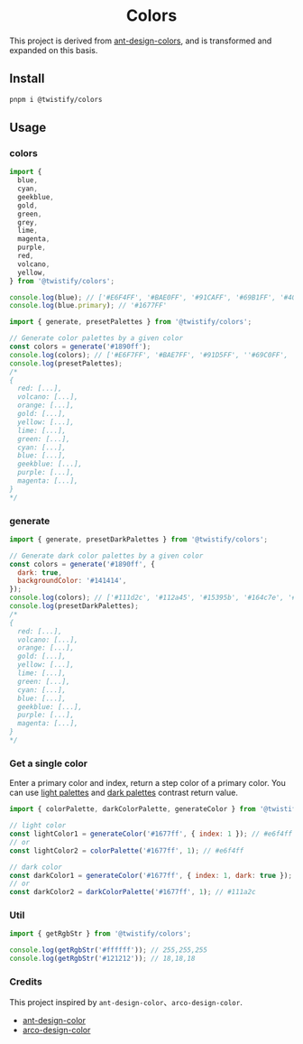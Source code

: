 <h1 align="center">Colors</h1>

This project is derived from [ant-design-colors](https://github.com/ant-design/ant-design-colors), and is transformed and expanded on this basis.

## Install
```bash
pnpm i @twistify/colors
```

## Usage

### colors

```js
import {
  blue,
  cyan,
  geekblue,
  gold,
  green,
  grey,
  lime,
  magenta,
  purple,
  red,
  volcano,
  yellow,
} from '@twistify/colors';

console.log(blue); // ['#E6F4FF', '#BAE0FF', '#91CAFF', '#69B1FF', '#4096FF', '#1677FF', '#0958D9', '#003EB3', '#002C8C', '#001D66']
console.log(blue.primary); // '#1677FF'
```

```js
import { generate, presetPalettes } from '@twistify/colors';

// Generate color palettes by a given color
const colors = generate('#1890ff');
console.log(colors); // ['#E6F7FF', '#BAE7FF', '#91D5FF', ''#69C0FF', '#40A9FF', '#1890FF', '#096DD9', '#0050B3', '#003A8C', '#002766']
console.log(presetPalettes);
/*
{
  red: [...],
  volcano: [...],
  orange: [...],
  gold: [...],
  yellow: [...],
  lime: [...],
  green: [...],
  cyan: [...],
  blue: [...],
  geekblue: [...],
  purple: [...],
  magenta: [...],
}
*/
```
### generate
```js
import { generate, presetDarkPalettes } from '@twistify/colors';

// Generate dark color palettes by a given color
const colors = generate('#1890ff', {
  dark: true,
  backgroundColor: '#141414',
});
console.log(colors); // ['#111d2c', '#112a45', '#15395b', '#164c7e', '#1765ad', '#177ddc', '#3c9ae8', '#65b7f3', '#8dcff8', '#b7e3fa']
console.log(presetDarkPalettes);
/*
{
  red: [...],
  volcano: [...],
  orange: [...],
  gold: [...],
  yellow: [...],
  lime: [...],
  green: [...],
  cyan: [...],
  blue: [...],
  geekblue: [...],
  purple: [...],
  magenta: [...],
}
*/
```

### Get a single color
Enter a primary color and index, return a step color of a primary color. You can use [light palettes](https://ant.design/docs/spec/colors) and [dark palettes](https://ant.design/docs/spec/dark) contrast return value.

```js
import { colorPalette, darkColorPalette, generateColor } from '@twistify/colors';

// light color
const lightColor1 = generateColor('#1677ff', { index: 1 }); // #e6f4ff
// or
const lightColor2 = colorPalette('#1677ff', 1); // #e6f4ff

// dark color
const darkColor1 = generateColor('#1677ff', { index: 1, dark: true }); // #111a2c
// or
const darkColor2 = darkColorPalette('#1677ff', 1); // #111a2c
```

### Util
```js
import { getRgbStr } from '@twistify/colors';

console.log(getRgbStr('#ffffff')); // 255,255,255
console.log(getRgbStr('#121212')); // 18,18,18
```

### Credits
This project inspired by `ant-design-color`、`arco-design-color`.

- [ant-design-color](https://github.com/ant-design/ant-design-colors)
- [arco-design-color](https://github.com/arco-design/color)
